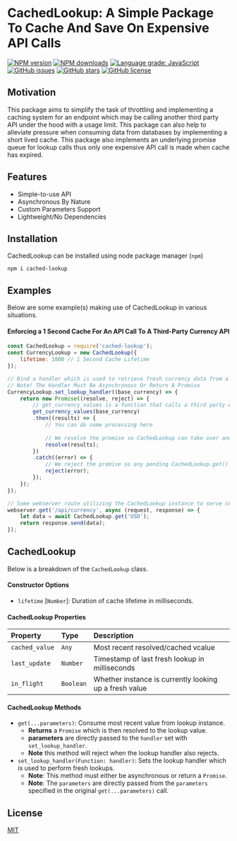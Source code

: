 # CachedLookup: A Simple Package To Cache And Save On Expensive API Calls

<div align="left">

[![NPM version](https://img.shields.io/npm/v/cached-lookup.svg?style=flat)](https://www.npmjs.com/package/cached-lookup)
[![NPM downloads](https://img.shields.io/npm/dm/cached-lookup.svg?style=flat)](https://www.npmjs.com/package/cached-lookup)
[![Language grade: JavaScript](https://img.shields.io/lgtm/grade/javascript/g/kartikk221/cached-lookup.svg?logo=lgtm&logoWidth=18)](https://lgtm.com/projects/g/kartikk221/cached-lookup/context:javascript)
[![GitHub issues](https://img.shields.io/github/issues/kartikk221/cached-lookup)](https://github.com/kartikk221/cached-lookup/issues)
[![GitHub stars](https://img.shields.io/github/stars/kartikk221/cached-lookup)](https://github.com/kartikk221/cached-lookup/stargazers)
[![GitHub license](https://img.shields.io/github/license/kartikk221/cached-lookup)](https://github.com/kartikk221/cached-lookup/blob/master/LICENSE)

</div>

## Motivation
This package aims to simplify the task of throttling and implementing a caching system for an endpoint which may be calling another third party API under the hood with a usage limit. This package can also help to alleviate pressure when consuming data from databases by implementing a short lived cache. This package also implements an underlying promise queue for lookup calls thus only one expensive API call is made when cache has expired.

## Features
- Simple-to-use API
- Asynchronous By Nature
- Custom Parameters Support
- Lightweight/No Dependencies

## Installation
CachedLookup can be installed using node package manager (`npm`)
```
npm i cached-lookup
```

## Examples
Below are some example(s) making use of CachedLookup in various situations.

#### Enforcing a 1 Second Cache For An API Call To A Third-Party Currency API
```javascript
const CachedLookup = require('cached-lookup');
const CurrencyLookup = new CachedLookup({
    lifetime: 1000 // 1 Second Cache Lifetime
});

// Bind a handler which is used to retrieve fresh currency data from a third party API
// Note! The Handler Must Be Asynchronous Or Return A Promise
CurrencyLookup.set_lookup_handler((base_currency) => {
    return new Promise((resolve, reject) => {
        // get_currency_values is a function that calls a third party API that has a daily usage limit
        get_currency_values(base_currency)
        .then((results) => {
            // You can do some processing here
            
            // We resolve the promise so CachedLookup can take over and cache/resolve data
            resolve(results);
        })
        .catch((error) => {
            // We reject the promise so any pending CachedLookup.get() calls can be rejected with error
            reject(error);    
        });
    });
});

// Some webserver route utilizing the CachedLookup instance to serve currency data
webserver.get('/api/currency', async (request, response) => {
    let data = await CachedLookup.get('USD');
    return response.send(data);
});
```

## CachedLookup
Below is a breakdown of the `CachedLookup` class.

#### Constructor Options
* `lifetime` [`Number`]: Duration of cache lifetime in milliseconds.

#### CachedLookup Properties
| Property  | Type     | Description                |
| :-------- | :------- | :------------------------- |
| `cached_value` | `Any` | Most recent resolved/cached vcalue |
| `last_update` | `Number` | Timestamp of last fresh lookup in milliseconds |
| `in_flight` | `Boolean` | Whether instance is currently looking up a fresh value |

#### CachedLookup Methods
* `get(...parameters)`: Consume most recent value from lookup instance.
    * **Returns** a `Promise` which is then resolved to the lookup value. 
    * **parameters** are directly passed to the `handler` set with `set_lookup_handler`.
    * **Note** this method will reject when the lookup handler also rejects.
* `set_lookup_handler(Function: handler)`: Sets the lookup handler which is used to perform fresh lookups.
    * **Note**: This method must either be asynchronous or return a `Promise`.
    * **Note**: The `parameters` are directly passed from the `parameters` specified in the original `get(...parameters)` call.
## License
[MIT](./LICENSE)